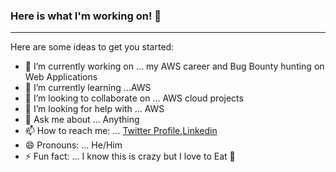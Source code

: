### Here is what I'm working on! 👋

---
Here are some ideas to get you started:

- 🔭 I’m currently working on ... my AWS career and  Bug Bounty hunting on Web Applications 
- 🌱 I’m currently learning ...AWS 
- 👯 I’m looking to collaborate on ... AWS cloud projects
- 🤔 I’m looking for help with ... AWS 
- 💬 Ask me about ... Anything
- 📫 How to reach me: ... [Twitter Profile](https://twitter.com/aletigo1234 "My Twitter profile"),[Linkedin](https://www.linkedin.com/in/aleti-ganesh/)
- 😄 Pronouns: ... He/Him
- ⚡ Fun fact: ... I know this is crazy but I love to Eat 🍲


